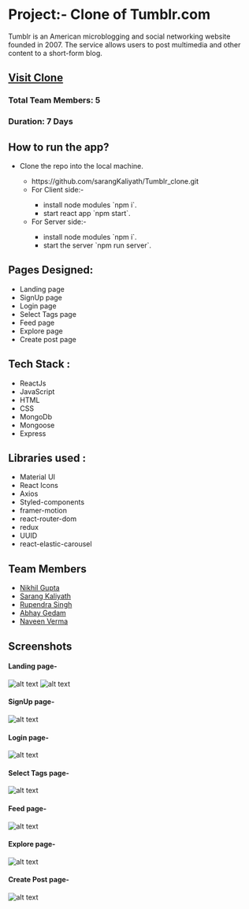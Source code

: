 # Project:- Clone of Tumblr.com
Tumblr is an American microblogging and social networking website founded in 2007. The service allows users to post multimedia and other content to a short-form blog.

## [Visit Clone](https://laughing-edison-2847b1.netlify.app/)

### Total Team Members: 5

### Duration: 7 Days

## How to run the app?
<ul>
  <li>Clone the repo into the local machine.</li>
  <ul>
    <li>https://github.com/sarangKaliyath/Tumblr_clone.git</li>
    <li>For Client side:-</li>
    <ul>
      <li>install node modules `npm i`.</li>
      <li>start react app `npm start`.</li>
    </ul>
    <li>For Server side:-</li>
    <ul>
      <li>install node modules `npm i`.</li>
      <li>start the server `npm run server`.</li>
      </ul>
  </ul>
</ul>


## Pages Designed:
<ul>
<li>Landing page</li>
<li>SignUp page</li>
<li>Login page</li>
<li>Select Tags page</li>
<li>Feed page</li>
<li>Explore page</li>
<li>Create post page</li>
</ul>


## Tech Stack : 
<ul>
<li>ReactJs</li>
<li>JavaScript</li>
<li>HTML</li>
<li>CSS</li>
<li>MongoDb</li>
<li>Mongoose</li>
<li>Express</li>
</ul>

 
## Libraries used : 
<ul>
<li>Material UI</li>
<li>React Icons</li>
<li>Axios</li>
<li>Styled-components</li>
<li>framer-motion</li>
<li>react-router-dom</li>
<li>redux</li>
<li>UUID</li>
<li>react-elastic-carousel</li>
</ul>

## Team Members 
<ul>
<li><a href="https://github.com/ASHarslan">Nikhil Gupta</a>
<li><a href="https://github.com/sarangKaliyath">Sarang Kaliyath</a>
<li><a href="https://github.com/Mrrupendra">Rupendra Singh</a>
<li><a href="https://github.com/abhaygedam">Abhay Gedam</a>
<li><a href="https://github.com/Naveenverma440">Naveen Verma</a>
</ul>

## Screenshots
#### Landing page-
![alt text](https://github.com/sarangKaliyath/Tumblr_clone/blob/master/frontend_v1/public/Screensort/landing.png)
![alt text](https://github.com/sarangKaliyath/Tumblr_clone/blob/master/frontend_v1/public/Screensort/landing2.png)
#### SignUp page-
![alt text](https://github.com/sarangKaliyath/Tumblr_clone/blob/master/frontend_v1/public/Screensort/signup.png)
#### Login page-
![alt text](https://github.com/sarangKaliyath/Tumblr_clone/blob/master/frontend_v1/public/Screensort/login.png)
#### Select Tags page-
![alt text](https://github.com/sarangKaliyath/Tumblr_clone/blob/master/frontend_v1/public/Screensort/tags.png)
#### Feed page-
![alt text](https://github.com/sarangKaliyath/Tumblr_clone/blob/master/frontend_v1/public/Screensort/home.png)
#### Explore page-
![alt text](https://github.com/sarangKaliyath/Tumblr_clone/blob/master/frontend_v1/public/Screensort/explore.png)
#### Create Post page-
![alt text](https://github.com/sarangKaliyath/Tumblr_clone/blob/master/frontend_v1/public/Screensort/post.png)



